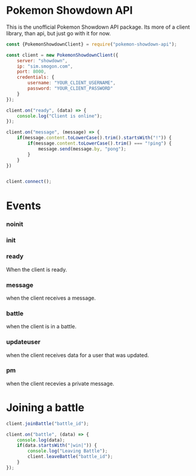 # Pokemon Showdown API
This is the unofficial Pokemon Showdown API package. Its more of a client library, than api, but just go with it for now.

```js
const {PokemonShowdownClient} = require("pokemon-showdown-api");

const client = new PokemonShowdownClient({
	server: "showdown",
	ip: "sim.smogon.com",
	port: 8000,
	credentials: {
		username: "YOUR_CLIENT_USERNAME",
		password: "YOUR_CLIENT_PASSWORD"
	}
});

client.on("ready", (data) => {
	console.log("Client is online");
});

client.on("message", (message) => {
	if(message.content.toLowerCase().trim().startsWith("!")) {
		if(message.content.toLowerCase().trim() === "!ping") {
			message.send(message.by, "pong");
		}
	}
})


client.connect();
```

# Events
### noinit

### init

### ready
When the client is ready.
### message
when the client receives a message.
### battle
when the client is in a battle.
### updateuser
when the client receives data for a user that was updated.
### pm
when the client recevies a private message.

# Joining a battle

```js
client.joinBattle("battle_id");

client.on("battle", (data) => {
	console.log(data);
	if(data.startsWith("|win|")) {
		console.log("Leaving Battle");
		client.leaveBattle("battle_id");
	}
});
```


